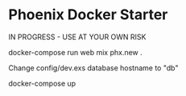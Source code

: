 # Phoenix Docker Starter

IN PROGRESS - USE AT YOUR OWN RISK

docker-compose run web mix phx.new .

Change config/dev.exs database hostname to "db"

docker-compose up